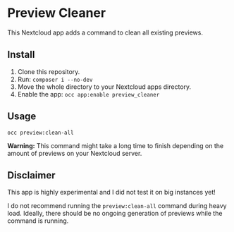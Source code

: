<!--
 - SPDX-FileCopyrightText: 2024 Richard Steinmetz <richard@steinmetz.cloud>
 - SPDX-License-Identifier: AGPL-3.0-or-later
-->

# Preview Cleaner

This Nextcloud app adds a command to clean all existing previews.

## Install

1. Clone this repository.
2. Run: `composer i --no-dev`
3. Move the whole directory to your Nextcloud apps directory.
4. Enable the app: `occ app:enable preview_cleaner`

## Usage

`occ preview:clean-all`

**Warning:** This command might take a long time to finish depending on the amount of previews on your Nextcloud server.

## Disclaimer

This app is highly experimental and I did not test it on big instances yet!

I do not recommend running the `preview:clean-all` command during heavy load.
Ideally, there should be no ongoing generation of previews while the command is running.
